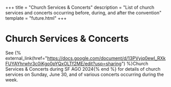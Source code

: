 +++
title = "Church Services & Concerts"
description = "List of church services and concerts occurring before, during, and after the convention"
template = "future.html"
+++

# Church Services & Concerts

See {% external_link(href="https://docs.google.com/document/d/13PVyjq0ewI_RXkFUYAYhrwhr3c0iKgo0pYQxOLTf2ME/edit?usp=sharing") %}Church Services & Concerts during SF AGO 2024{% end %}
for details of church services on Sunday, June 30, and of various concerts occurring during the week.

